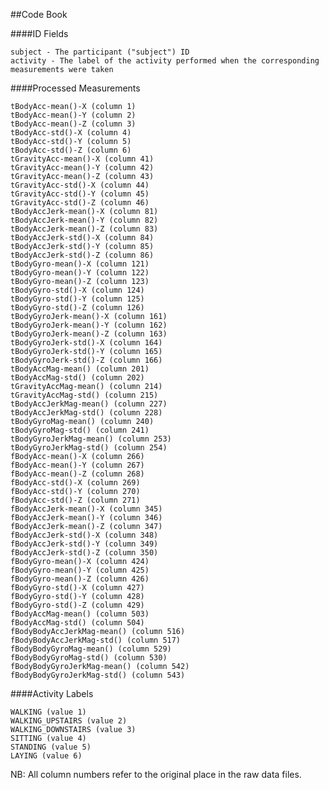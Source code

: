 ##Code Book

####ID Fields

    subject - The participant ("subject") ID
    activity - The label of the activity performed when the corresponding measurements were taken

####Processed Measurements

    tBodyAcc-mean()-X (column 1)
    tBodyAcc-mean()-Y (column 2)
    tBodyAcc-mean()-Z (column 3)
    tBodyAcc-std()-X (column 4)
    tBodyAcc-std()-Y (column 5)
    tBodyAcc-std()-Z (column 6)
    tGravityAcc-mean()-X (column 41)
    tGravityAcc-mean()-Y (column 42)
    tGravityAcc-mean()-Z (column 43)
    tGravityAcc-std()-X (column 44)
    tGravityAcc-std()-Y (column 45)
    tGravityAcc-std()-Z (column 46)
    tBodyAccJerk-mean()-X (column 81)
    tBodyAccJerk-mean()-Y (column 82)
    tBodyAccJerk-mean()-Z (column 83)
    tBodyAccJerk-std()-X (column 84)
    tBodyAccJerk-std()-Y (column 85)
    tBodyAccJerk-std()-Z (column 86)
    tBodyGyro-mean()-X (column 121)
    tBodyGyro-mean()-Y (column 122)
    tBodyGyro-mean()-Z (column 123)
    tBodyGyro-std()-X (column 124)
    tBodyGyro-std()-Y (column 125)
    tBodyGyro-std()-Z (column 126)
    tBodyGyroJerk-mean()-X (column 161)
    tBodyGyroJerk-mean()-Y (column 162)
    tBodyGyroJerk-mean()-Z (column 163)
    tBodyGyroJerk-std()-X (column 164)
    tBodyGyroJerk-std()-Y (column 165)
    tBodyGyroJerk-std()-Z (column 166)
    tBodyAccMag-mean() (column 201)
    tBodyAccMag-std() (column 202)
    tGravityAccMag-mean() (column 214)
    tGravityAccMag-std() (column 215)
    tBodyAccJerkMag-mean() (column 227)
    tBodyAccJerkMag-std() (column 228)
    tBodyGyroMag-mean() (column 240)
    tBodyGyroMag-std() (column 241)
    tBodyGyroJerkMag-mean() (column 253)
    tBodyGyroJerkMag-std() (column 254)
    fBodyAcc-mean()-X (column 266)
    fBodyAcc-mean()-Y (column 267)
    fBodyAcc-mean()-Z (column 268)
    fBodyAcc-std()-X (column 269)
    fBodyAcc-std()-Y (column 270)
    fBodyAcc-std()-Z (column 271)
    fBodyAccJerk-mean()-X (column 345)
    fBodyAccJerk-mean()-Y (column 346)
    fBodyAccJerk-mean()-Z (column 347)
    fBodyAccJerk-std()-X (column 348)
    fBodyAccJerk-std()-Y (column 349)
    fBodyAccJerk-std()-Z (column 350)
    fBodyGyro-mean()-X (column 424)
    fBodyGyro-mean()-Y (column 425)
    fBodyGyro-mean()-Z (column 426)
    fBodyGyro-std()-X (column 427)
    fBodyGyro-std()-Y (column 428)
    fBodyGyro-std()-Z (column 429)
    fBodyAccMag-mean() (column 503)
    fBodyAccMag-std() (column 504)
    fBodyBodyAccJerkMag-mean() (column 516)
    fBodyBodyAccJerkMag-std() (column 517)
    fBodyBodyGyroMag-mean() (column 529)
    fBodyBodyGyroMag-std() (column 530)
    fBodyBodyGyroJerkMag-mean() (column 542)
    fBodyBodyGyroJerkMag-std() (column 543)

####Activity Labels

    WALKING (value 1)
    WALKING_UPSTAIRS (value 2)
    WALKING_DOWNSTAIRS (value 3)
    SITTING (value 4)
    STANDING (value 5)
    LAYING (value 6)

NB: All column numbers refer to the original place in the raw data files.

